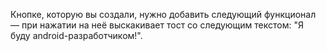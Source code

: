 Кнопке, которую вы создали, нужно добавить следующий функционал — при нажатии на неё выскакивает тост со следующим текстом: "Я буду android-разработчиком!".
